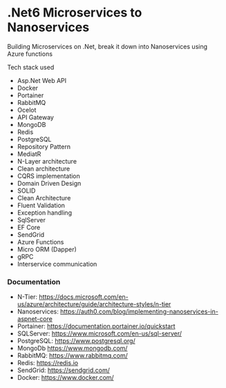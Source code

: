 # .Net6 Microservices to Nanoservices

Building Microservices on .Net, break it down into Nanoservices using Azure functions

Tech stack used 
- Asp.Net Web API         
- Docker 
- Portainer
- RabbitMQ 
- Ocelot 
- API Gateway
- MongoDB
- Redis
- PostgreSQL
- Repository Pattern
- MediatR
- N-Layer architecture
- Clean architecture
- CQRS implementation
- Domain Driven Design
- SOLID
- Clean Architecture
- Fluent Validation
- Exception handling
- SqlServer
- EF Core
- SendGrid
- Azure Functions
- Micro ORM (Dapper)
- gRPC
- Interservice communication


### Documentation
*	N-Tier:	         https://docs.microsoft.com/en-us/azure/architecture/guide/architecture-styles/n-tier
*	Nanoservices:	   https://auth0.com/blog/implementing-nanoservices-in-aspnet-core
*	Portainer:	     https://documentation.portainer.io/quickstart
*	SQLServer:	     https://www.microsoft.com/en-us/sql-server/
*	PostgreSQL:	     https://www.postgresql.org/
*	MongoDb          https://www.mongodb.com/
*	RabbitMQ:        https://www.rabbitmq.com/
*	Redis:           https://redis.io   
*	SendGrid:	       https://sendgrid.com/
*	Docker:          https://www.docker.com/
